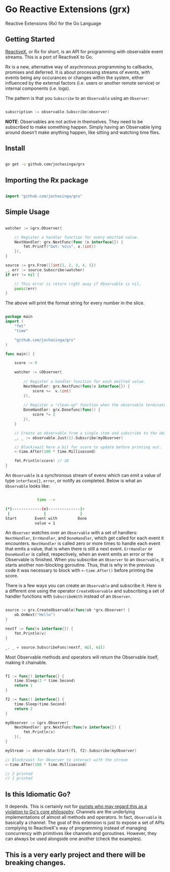 # Go Reactive Extensions (grx)
Reactive Extensions (Rx) for the Go Language

## Getting Started
[ReactiveX](http://reactivex.io/), or Rx for short, is an API for programming with observable event streams. This is a port of ReactiveX to Go.

Rx is a new, alternative way of asychronous programming to callbacks, promises and deferred. It is about processing streams of events, with events being any occurances or changes within the system, either influenced by the external factors (i.e. users or another remote service) or internal components (i.e. logs).

The pattern is that you `Subscribe` to an `Observable` using an `Observer`:

```go

subscription := observable.Subscribe(observer)

```

**NOTE**: Observables are not active in themselves. They need to be subscribed to make something happen. Simply having an Observable lying around doesn't make anything happen, like sitting and watching time flies.

## Install

```bash

go get -u github.com/jochasinga/grx

```

## Importing the Rx package
```go

import "github.com/jochasinga/grx"

```
## Simple Usage
```go

watcher := &grx.Observer{

	// Register a handler function for every emitted value.
	NextHandler: grx.NextFunc(func (x interface{}) {
		fmt.Printf("Got: %s\n", x.(int))
	}),
}

source := grx.From([]int{1, 2, 3, 4, 5})
_, err := source.Subscribe(watcher)
if err != nil {

	// This error is return right away if Observable is nil.
	panic(err)
}

```

The above will print the format string for every number in the slice.

```go

package main
import (
	"fmt"
	"time"

	"github.com/jochasinga/grx"
)

func main() {

	score := 9

	watcher := &Observer{
	
		// Register a handler function for each emitted value.
		NextHandler: grx.NextFunc(func(v interface{}) {
			score +=  v.(int)
		}),
		
		// Register a "clean-up" function when the observable terminates.
		DoneHandler: grx.Donefunc(func() {
			score *= 2
		}),
	}

	// Create an observable from a single item and subscribe to the observer.
	_, _ := observable.Just(1).Subscribe(myObserver)

	// Block/wait here a bit for score to update before printing out.
	<-time.After(100 * time.Millisecond)

	fmt.Println(score) // 20
}

```

An `Observable` is a synchronous stream of evens which can emit a value of type `interface{}`, `error`,
or notify as completed. Below is what an `Observable` looks like:

```bash

              time -->

(*)-------------(e)--------------|>
 |               |               |
Start        Event with         Done
             value = 1

```

An `Observer` watches over an `Observable` with a set of handlers: `NextHandler`, `ErrHandler`, and `DoneHandler`, which get called for each event it encounters. `NextHandler` is called zero or more times to handle each event that emits a value, that is when there is still a next event. `ErrHandler` or `DoneHandler` is called, respectively, when an event emits an error or the Observable is finished. When you subscribe an `Observer` to an `Observable`, it starts another non-blocking goroutine. Thus, that is why in the previous code it was necessary to block with `<-time.After()` before printing the score.

There is a few ways you can create an `Observable` and subscribe it. Here is a different one using the operator `CreateObservable` and subscribing a set of handler functions with `SubscribeWith` instead of an `Observer`.

```go

source := grx.CreateObservable(func(ob *grx.Observer) {
	ob.OnNext("Hello")
}

nextf := func(v interface{}) { 
	fmt.Println(v)
}

_, _ = source.SubscribeFunc(nextf, nil, nil)

```
Most Observable methods and operators will return the Observable itself, making it chainable.

```go

f1 := func() interface{} {
	time.Sleep(2 * time.Second)
	return 1 
}

f2 := func() interface{} {
	time.Sleep(time.Second)
	return 2
}

myObserver := &grx.Observer{
	NextHandler: grx.NextFunc(func(v interface{}) { 
		fmt.Println(v) 
	}),
}

myStream := observable.Start(f1, f2).Subscribe(myObserver)

// Block/wait for Observer to interact with the stream
<-time.After(100 * time.Millisecond)

// 2 printed
// 1 printed

```

## Is this Idiomatic Go?
It depends. This is certainly not for [purists who may regard this as a violation
to Go's core philosophy](https://www.reddit.com/r/golang/comments/5d1erq/reactive_extension_for_go/). 
Channels are the underlying implementations of almost all methods and operators. 
In fact, `Observable` is basically a channel. The goal of this extension is just to expose
a set of APIs complying to ReactiveX's way of programming instead of managing concurrency with
primitives like channels and goroutines. However, they can always be used alongside one another 
(check the examples).

## This is a very early project and there will be breaking changes.
